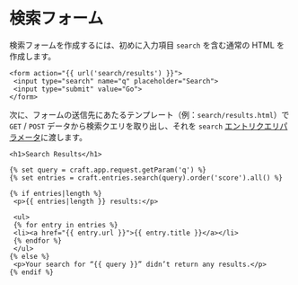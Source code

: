 # 検索フォーム

検索フォームを作成するには、初めに入力項目 `search` を含む通常の HTML を作成します。

```twig
<form action="{{ url('search/results') }}">
 <input type="search" name="q" placeholder="Search">
 <input type="submit" value="Go">
</form>
```

次に、フォームの送信先にあたるテンプレート（例：`search/results.html`）で `GET` / `POST` データから検索クエリを取り出し、それを `search` [エントリクエリパラメータ](../../element-query-params/entry-query-params.md)に渡します。

```twig
<h1>Search Results</h1>

{% set query = craft.app.request.getParam('q') %}
{% set entries = craft.entries.search(query).order('score').all() %}

{% if entries|length %}
 <p>{{ entries|length }} results:</p>

 <ul>
 {% for entry in entries %}
 <li><a href="{{ entry.url }}">{{ entry.title }}</a></li>
 {% endfor %}
 </ul>
{% else %}
 <p>Your search for “{{ query }}” didn’t return any results.</p>
{% endif %}
```

